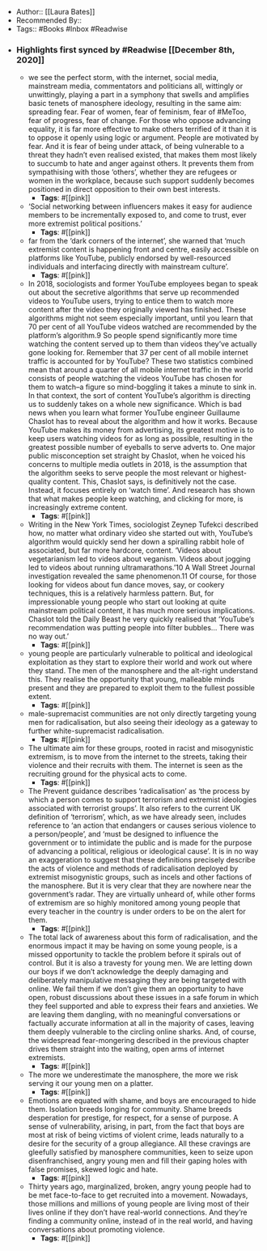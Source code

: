 - Author:: [[Laura Bates]]
- Recommended By::
- Tags:: #Books #Inbox #Readwise
- ### Highlights first synced by #Readwise [[December 8th, 2020]]
    - we see the perfect storm, with the internet, social media, mainstream media, commentators and politicians all, wittingly or unwittingly, playing a part in a symphony that swells and amplifies basic tenets of manosphere ideology, resulting in the same aim: spreading fear. Fear of women, fear of feminism, fear of #MeToo, fear of progress, fear of change. For those who oppose advancing equality, it is far more effective to make others terrified of it than it is to oppose it openly using logic or argument. People are motivated by fear. And it is fear of being under attack, of being vulnerable to a threat they hadn’t even realised existed, that makes them most likely to succumb to hate and anger against others. It prevents them from sympathising with those ‘others’, whether they are refugees or women in the workplace, because such support suddenly becomes positioned in direct opposition to their own best interests. 
        - **Tags**: #[[pink]]
    - ‘Social networking between influencers makes it easy for audience members to be incrementally exposed to, and come to trust, ever more extremist political positions.’ 
        - **Tags**: #[[pink]]
    - far from the ‘dark corners of the internet’, she warned that ‘much extremist content is happening front and centre, easily accessible on platforms like YouTube, publicly endorsed by well-resourced individuals and interfacing directly with mainstream culture’. 
        - **Tags**: #[[pink]]
    - In 2018, sociologists and former YouTube employees began to speak out about the secretive algorithms that serve up recommended videos to YouTube users, trying to entice them to watch more content after the video they originally viewed has finished. These algorithms might not seem especially important, until you learn that 70 per cent of all YouTube videos watched are recommended by the platform’s algorithm.9 So people spend significantly more time watching the content served up to them than videos they’ve actually gone looking for. Remember that 37 per cent of all mobile internet traffic is accounted for by YouTube? These two statistics combined mean that around a quarter of all mobile internet traffic in the world consists of people watching the videos YouTube has chosen for them to watch–a figure so mind-boggling it takes a minute to sink in. In that context, the sort of content YouTube’s algorithm is directing us to suddenly takes on a whole new significance. Which is bad news when you learn what former YouTube engineer Guillaume Chaslot has to reveal about the algorithm and how it works. Because YouTube makes its money from advertising, its greatest motive is to keep users watching videos for as long as possible, resulting in the greatest possible number of eyeballs to serve adverts to. One major public misconception set straight by Chaslot, when he voiced his concerns to multiple media outlets in 2018, is the assumption that the algorithm seeks to serve people the most relevant or highest-quality content. This, Chaslot says, is definitively not the case. Instead, it focuses entirely on ‘watch time’. And research has shown that what makes people keep watching, and clicking for more, is increasingly extreme content. 
        - **Tags**: #[[pink]]
    - Writing in the New York Times, sociologist Zeynep Tufekci described how, no matter what ordinary video she started out with, YouTube’s algorithm would quickly send her down a spiralling rabbit hole of associated, but far more hardcore, content. ‘Videos about vegetarianism led to videos about veganism. Videos about jogging led to videos about running ultramarathons.’10 A Wall Street Journal investigation revealed the same phenomenon.11 Of course, for those looking for videos about fun dance moves, say, or cookery techniques, this is a relatively harmless pattern. But, for impressionable young people who start out looking at quite mainstream political content, it has much more serious implications. Chaslot told the Daily Beast he very quickly realised that ‘YouTube’s recommendation was putting people into filter bubbles… There was no way out.’ 
        - **Tags**: #[[pink]]
    - young people are particularly vulnerable to political and ideological exploitation as they start to explore their world and work out where they stand. The men of the manosphere and the alt-right understand this. They realise the opportunity that young, malleable minds present and they are prepared to exploit them to the fullest possible extent. 
        - **Tags**: #[[pink]]
    - male-supremacist communities are not only directly targeting young men for radicalisation, but also seeing their ideology as a gateway to further white-supremacist radicalisation. 
        - **Tags**: #[[pink]]
    - The ultimate aim for these groups, rooted in racist and misogynistic extremism, is to move from the internet to the streets, taking their violence and their recruits with them. The internet is seen as the recruiting ground for the physical acts to come. 
        - **Tags**: #[[pink]]
    - The Prevent guidance describes ‘radicalisation’ as ‘the process by which a person comes to support terrorism and extremist ideologies associated with terrorist groups’. It also refers to the current UK definition of ‘terrorism’, which, as we have already seen, includes reference to ‘an action that endangers or causes serious violence to a person/people’, and ‘must be designed to influence the government or to intimidate the public and is made for the purpose of advancing a political, religious or ideological cause’. It is in no way an exaggeration to suggest that these definitions precisely describe the acts of violence and methods of radicalisation deployed by extremist misogynistic groups, such as incels and other factions of the manosphere. But it is very clear that they are nowhere near the government’s radar. They are virtually unheard of, while other forms of extremism are so highly monitored among young people that every teacher in the country is under orders to be on the alert for them. 
        - **Tags**: #[[pink]]
    - The total lack of awareness about this form of radicalisation, and the enormous impact it may be having on some young people, is a missed opportunity to tackle the problem before it spirals out of control. But it is also a travesty for young men. We are letting down our boys if we don’t acknowledge the deeply damaging and deliberately manipulative messaging they are being targeted with online. We fail them if we don’t give them an opportunity to have open, robust discussions about these issues in a safe forum in which they feel supported and able to express their fears and anxieties. We are leaving them dangling, with no meaningful conversations or factually accurate information at all in the majority of cases, leaving them deeply vulnerable to the circling online sharks. And, of course, the widespread fear-mongering described in the previous chapter drives them straight into the waiting, open arms of internet extremists. 
        - **Tags**: #[[pink]]
    - The more we underestimate the manosphere, the more we risk serving it our young men on a platter. 
        - **Tags**: #[[pink]]
    - Emotions are equated with shame, and boys are encouraged to hide them. Isolation breeds longing for community. Shame breeds desperation for prestige, for respect, for a sense of purpose. A sense of vulnerability, arising, in part, from the fact that boys are most at risk of being victims of violent crime, leads naturally to a desire for the security of a group allegiance. All these cravings are gleefully satisfied by manosphere communities, keen to seize upon disenfranchised, angry young men and fill their gaping holes with false promises, skewed logic and hate. 
        - **Tags**: #[[pink]]
    - Thirty years ago, marginalized, broken, angry young people had to be met face-to-face to get recruited into a movement. Nowadays, those millions and millions of young people are living most of their lives online if they don’t have real-world connections. And they’re finding a community online, instead of in the real world, and having conversations about promoting violence. 
        - **Tags**: #[[pink]]
